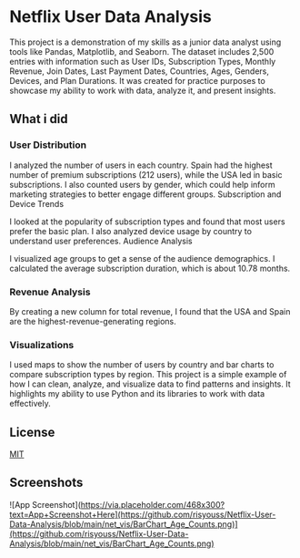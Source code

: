 # Netflix User Data Analysis


This project is a demonstration of my skills as a junior data analyst using tools like Pandas, Matplotlib, and Seaborn. The dataset includes 2,500 entries with information such as User IDs, Subscription Types, Monthly Revenue, Join Dates, Last Payment Dates, Countries, Ages, Genders, Devices, and Plan Durations. It was created for practice purposes to showcase my ability to work with data, analyze it, and present insights.

## What i did

### User Distribution

I analyzed the number of users in each country. Spain had the highest number of premium subscriptions (212 users), while the USA led in basic subscriptions.
I also counted users by gender, which could help inform marketing strategies to better engage different groups.
Subscription and Device Trends

I looked at the popularity of subscription types and found that most users prefer the basic plan.
I also analyzed device usage by country to understand user preferences.
Audience Analysis

I visualized age groups to get a sense of the audience demographics.
I calculated the average subscription duration, which is about 10.78 months.

### Revenue Analysis

By creating a new column for total revenue, I found that the USA and Spain are the highest-revenue-generating regions.
### Visualizations

I used maps to show the number of users by country and bar charts to compare subscription types by region.
This project is a simple example of how I can clean, analyze, and visualize data to find patterns and insights. It highlights my ability to use Python and its libraries to work with data effectively.

## License

[MIT](https://choosealicense.com/licenses/mit/)


## Screenshots

![App Screenshot](https://via.placeholder.com/468x300?text=App+Screenshot+Here](https://github.com/risyouss/Netflix-User-Data-Analysis/blob/main/net_vis/BarChart_Age_Counts.png)](https://github.com/risyouss/Netflix-User-Data-Analysis/blob/main/net_vis/BarChart_Age_Counts.png)
